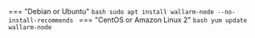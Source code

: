 === "Debian or Ubuntu"
    ```bash
    sudo apt install wallarm-node --no-install-recommends
    ```
=== "CentOS or Amazon Linux 2"
    ```bash
    yum update wallarm-node
    ```
